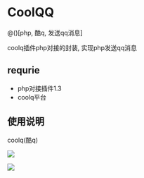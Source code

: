 # CoolQQ

@()[php, 酷q, 发送qq消息]

coolq插件php对接的封装, 实现php发送qq消息

## requrie
- php对接插件1.3
- coolq平台

## 使用说明
coolq(酷q)

![](https://ws1.sinaimg.cn/large/8c91ffabgy1fcvradj6quj20gu0cu3zi)

![](https://camo.githubusercontent.com/a2e5496c6d9722cf10622d4cf9e030b0cda26d62/687474703a2f2f7773312e73696e61696d672e636e2f6c617267652f38633931666661626779316663767261646a3671756a32306775306375337a69)